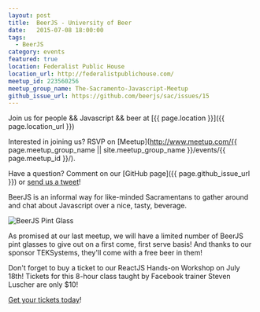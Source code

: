 ```yaml
---
layout: post
title:  BeerJS - University of Beer
date:   2015-07-08 18:00:00
tags:
  - BeerJS
category: events
featured: true
location: Federalist Public House
location_url: http://federalistpublichouse.com/
meetup_id: 223560256
meetup_group_name: The-Sacramento-Javascript-Meetup
github_issue_url: https://github.com/beerjs/sac/issues/15
---
```


Join us for people && Javascript && beer at 
[{{ page.location }}]({{ page.location_url }})

Interested in joining us? RSVP on
[Meetup](http://www.meetup.com/{{ page.meetup_group_name || site.meetup_group_name }}/events/{{ page.meetup_id }}/).

Have a question? Comment on our
[GitHub page]({{ page.github_issue_url }}) or
[send us a tweet](https://twitter.com/beerjs_sac)!

<!-- more -->

BeerJS is an informal way for like-minded Sacramentans to gather around and
chat about Javascript over a nice, tasty, beverage.

![BeerJS Pint Glass](http://photos2.meetupstatic.com/photos/event/2/6/e/4/600_439269956.jpeg)

As promised at our last meetup, we will have a limited number of BeerJS pint
glasses to give out on a first come, first serve basis! And thanks to our
sponsor TEKSystems, they'll come with a free beer in them!

Don't forget to buy a ticket to our ReactJS Hands-on Workshop on July 18th!
Tickets for this 8-hour class taught by Facebook trainer Steven Luscher are
only $10!

[Get your tickets today](https://ti.to/sacjs/reactjs-workshop)!
